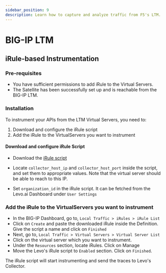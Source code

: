 ```yaml
---
sidebar_position: 9
description: Learn how to capture and analyze traffic from F5's LTM.
---
```


# BIG-IP LTM

## iRule-based Instrumentation

### Pre-requisites
- You have sufficient permissions to add iRule to the Virtual Servers.
- The Satellite has been successfully set up and is reachable from the BIG-IP LTM.

### Installation
To instrument your APIs from the LTM Virtual Servers, you need to:
1. Download and configure the iRule script
2. Add the iRule to the VirtualServers you want to instrument

#### Download and configure iRule Script

- Download the [iRule script](../../static/artifacts/scripts/levo-irule.tcl)

- Locate `collector_host_ip` and `collector_host_port` inside the script, and set them to appropriate values.
Note that the virtual server should be able to reach to this IP.
- Set `organization_id` in the iRule script. It can be fetched from the Levo.ai Dashboard under `User Settings` 

### Add the iRule to the VirtualServers you want to instrument

- In the BIG-IP Dashboard, go to, `Local Traffic > iRules > iRule List`
- Click on `Create` and paste the downloaded iRule inside the Definition. Give the script a name and click on `Finished`
- Next, go to,  `Local Traffic > Virtual Servers > Virtual Server List` 
- Click on the virtual server which you want to instrument.
- Under the `Resources` section, locate iRules. Click on Manage
- Move the Levo's iRule script to `Enabled` section. Click on `Finished`.

The iRule script will start instrumenting and send the traces to Levo's Collector.
